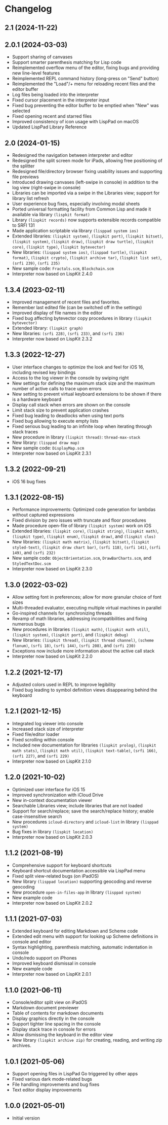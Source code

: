 # Changelog

## 2.1 (2024-11-22)




## 2.0.1 (2024-03-03)

- Support sharing of canvases
- Support smarter parenthesis matching for Lisp code
- Reimplemented overflow menu of the editor, fixing bugs and providing new line-level features
- Reimplemented REPL command history (long-press on "Send" button)
- Reimplemented the "Load"/+ menu for reloading recent files and the editor buffer
- Log files being loaded into the interpreter
- Fixed cursor placement in the interpreter input
- Fixed bug preventing the editor buffer to be emptied when "New" was selected
- Fixed opening recent and starred files
- Improved consistency of icon usage with LispPad on macOS
- Updated LispPad Library Reference

## 2.0 (2024-01-15)

- Redesigned the navigation between interpreter and editor
- Redesigned the split screen mode for iPads, allowing free positioning of the splitter
- Redesigned file/directory browser fixing usability issues and supporting file previews
- Introduced drawing canvases (left-swipe in console) in addition to the log view (right-swipe in console)
- Libraries can be imported via a swipe in the Libraries view; support for library list refresh
- User experience bug fixes, especially involving modal sheets
- Ported universal formatting facility from Common Lisp and made it available via library `(lispkit format)`
- Library `(lispkit records)` now supports extensible records compatible to SRFI 131
- Made application scriptable via library `(lisppad system ios)`
- Extended libraries: `(lispkit system)`, `(lispkit port)`, `(lispkit bitset)`, `(lispkit system)`, `(lispkit draw)`, `(lispkit draw turtle)`, `(lispkit core)`, `(lispkit type)`, `(lispkit bytevector)`
- New libraries: `(lisppad system ios)`, `(lisppad turtle)`, `(lispkit format)`, `(lispkit crypto)`, `(lispkit archive tar)`, `(lispkit list set)`, `(srfi 239)`, `(srfi 235)`
- New sample code: `Fractals.scm`, `Blockchain.scm`
- Interpreter now based on LispKit 2.4.0

## 1.3.4 (2023-02-11)

- Improved management of recent files and favorites.
- Remember last edited file (can be switched off in the settings)
- Improved display of file names in the editor
- Fixed bug affecting bytevector copy procedures in library `(lispkit bytevector)`
- Extended library: `(lispkit graph)`
- New libraries: `(srfi 228)`, `(srfi 233)`, and `(srfi 236)`
- Interpreter now based on LispKit 2.3.2

## 1.3.3 (2022-12-27)

- User interface changes to optimize the look and feel for iOS 16, including revised key bindings
- Access to the log viewer in the console by swiping right
- New settings for defining the maximum stack size and the maximum number of active calls to trace upon errors
- New setting to prevent virtual keyboard extensions to be shown if there is a hardware keyboard
- Display call stack when errors are shown on the console
- Limit stack size to prevent application crashes
- Fixed bug leading to deadlocks when using text ports
- Fixed bug allowing to execute empty lists
- Fixed serious bug leading to an infinite loop when iterating through stack traces
- New procedure in library `(lispkit thread)`: `thread-max-stack`
- New library: `(lisppad draw map)`
- New sample code: `DisplayMap.scm`
- Interpreter now based on LispKit 2.3.1

## 1.3.2 (2022-09-21)

- iOS 16 bug fixes

## 1.3.1 (2022-08-15)

- Performance improvements: Optimized code generation for lambdas without captured expressions
- Fixed division by zero issues with truncate and floor procedures
- Made procedure open-file of library `(lispkit system)` work on iOS
- Extended libraries: `(lispkit core)`, `(lispkit string)`, `(lispkit math)`, `(lispkit type)`, `(lispkit enum)`, `(lispkit draw)`, and `(lispkit clos)`
- New libraries: `(lispkit math matrix)`, `(lispkit bitset)`, `(lispkit styled-text)`, `(lispkit draw chart bar)`, `(srfi 118)`, `(srfi 141)`, `(srfi 149)`, and `(srfi 232)`
- New sample code: `ObjectOrientation.scm`, `DrawBarCharts.scm`, and `StyledTextDoc.scm`
- Interpreter now based on LispKit 2.3.0

## 1.3.0 (2022-03-02)

- Allow setting font in preferences; allow for more granular choice of font sizes
- Multi-threaded evaluator, executing multiple virtual machines in parallel
- Go-inspired channels for synchronizing threads
- Revamp of math libraries, addressing incompatibilities and fixing numerous bugs
- New procedures in libraries `(lispkit math)`, `(lispkit math util)`, `(lispkit system)`, `(lispkit port)`, and `(lispkit debug)`
- New libraries: `(lispkit thread)`, `(lispkit thread channel)`, `(scheme flonum)`, `(srfi 18)`, `(srfi 144)`, `(srfi 208)`, and `(srfi 230)`
- Exceptions now include more information about the active call stack
- Interpreter now based on LispKit 2.2.0

## 1.2.2 (2021-12-17)

- Adjusted colors used in REPL to improve legibility
- Fixed bug leading to symbol definition views disappearing behind the keyboard

## 1.2.1 (2021-12-15)

- Integrated log viewer into console
- Increased stack size of interpreter
- Fixed file/editor loader
- Fixed scrolling within console
- Included new documentation for libraries `(lispkit prolog)`, `(lispkit math stats)`, `(lispkit math util)`, `(lispkit text-table)`, `(srfi 166)`, `(srfi 227)`, and `(srfi 229)`
- Interpreter now based on LispKit 2.1.0

## 1.2.0 (2021-10-02)

- Optimized user interface for iOS 15
- Improved synchronization with iCloud Drive
- New in-context documentation viewer
- Searchable Libraries view; include libraries that are not loaded
- Support for search/replace; save the search/replace history; enable case-insensitive search
- New procedures `icloud-directory` and `icloud-list` in library `(lisppad system)`
- Bug fixes in library `(lispkit location)`
- Interpreter now based on LispKit 2.0.3

## 1.1.2 (2021-08-19)

- Comprehensive support for keyboard shortcuts
- Keyboard shortcut documentation accessible via LispPad menu
- Fixed split view-related bugs (on iPadOS)
- New library `(lisppad location)` supporting geocoding and reverse geocoding
- New procedure `open-in-files-app` in library `(lisppad system)`
- New example code
- Interpreter now based on LispKit 2.0.2

## 1.1.1 (2021-07-03)

- Extended keyboard for editing Markdown and Scheme code
- Extended edit menu with support for looking up Scheme definitions in console and editor
- Syntax highlighting, parenthesis matching, automatic indentation in console
- Undo/redo support on iPhones
- Improved keyboard dismissal in console
- New example code
- Interpreter now based on LispKit 2.0.1

## 1.1.0 (2021-06-11)

- Console/editor split view on iPadOS
- Markdown document previewer
- Table of contents for markdown documents
- Display graphics directly in the console
- Support tighter line spacing in the console
- Display stack trace in console for errors
- Allow dismissing the keyboard in the editor view
- New library `(lispkit archive zip)` for creating, reading, and writing zip archives.
 
## 1.0.1 (2021-05-06)

- Support opening files in LispPad Go triggered by other apps
- Fixed various dark mode-related bugs
- File handling improvements and bug fixes
- Text editor display improvements

## 1.0.0 (2021-05-01)

- Initial version
